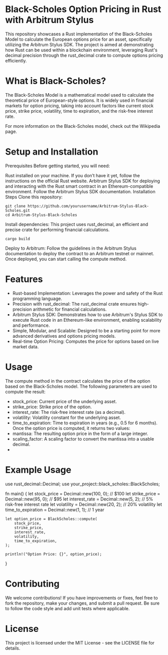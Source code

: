 # Black-Scholes Option Pricing in Rust with Arbitrum Stylus
This repository showcases a Rust implementation of the Black-Scholes Model to calculate the European options price for an asset, specifically utilizing the Arbitrum Stylus SDK. The project is aimed at demonstrating how Rust can be used within a blockchain environment, leveraging Rust's decimal precision through the rust_decimal crate to compute options pricing efficiently.

# What is Black-Scholes?
The Black-Scholes Model is a mathematical model used to calculate the theoretical price of European-style options. It is widely used in financial markets for option pricing, taking into account factors like current stock price, strike price, volatility, time to expiration, and the risk-free interest rate.

For more information on the Black-Scholes model, check out the Wikipedia page.

# Setup and Installation
Prerequisites
Before getting started, you will need:

Rust installed on your machine. If you don’t have it yet, follow the instructions on the official Rust website.
Arbitrum Stylus SDK for deploying and interacting with the Rust smart contract in an Ethereum-compatible environment. Follow the Arbitrum Stylus SDK documentation.
Installation Steps
Clone this repository:
```
git clone https://github.com/yourusername/Arbitrum-Stylus-Black-Scholes.git
cd Arbitrum-Stylus-Black-Scholes
```
Install dependencies: This project uses rust_decimal, an efficient and precise crate for performing financial calculations.
```
cargo build
```
Deploy to Arbitrum: Follow the guidelines in the Arbitrum Stylus documentation to deploy the contract to an Arbitrum testnet or mainnet. Once deployed, you can start calling the compute method.

# Features
 - Rust-based Implementation: Leverages the power and safety of the Rust programming language.
 - Precision with rust_decimal: The rust_decimal crate ensures high-precision arithmetic for financial calculations.
 - Arbitrum Stylus SDK: Demonstrates how to use Arbitrum's Stylus SDK to execute Rust code in an Ethereum-like environment, enabling scalability and performance.
 - Simple, Modular, and Scalable: Designed to be a starting point for more advanced derivatives and options pricing models.
 - Real-time Option Pricing: Computes the price for options based on live market data.

# Usage
The compute method in the contract calculates the price of the option based on the Black-Scholes model. The following parameters are used to compute the result:

 - stock_price: Current price of the underlying asset.
 - strike_price: Strike price of the option.
 - interest_rate: The risk-free interest rate (as a decimal).
 - volatility: Volatility constant for the underlying asset.
 - time_to_expiration: Time to expiration in years (e.g., 0.5 for 6 months).
Once the option price is computed, it returns two values:
 - mantissa: The resulting option price in the form of a large integer.
 - scaling_factor: A scaling factor to convert the mantissa into a usable decimal.
 - 
# Example Usage

use rust_decimal::Decimal;
use your_project::black_scholes::BlackScholes;

fn main() {
    let stock_price = Decimal::new(100, 0);  // $100
    let strike_price = Decimal::new(95, 0);  // $95
    let interest_rate = Decimal::new(5, 2);  // 5% risk-free interest rate
    let volatility = Decimal::new(20, 2);    // 20% volatility
    let time_to_expiration = Decimal::new(1, 1);  // 1 year

    let option_price = BlackScholes::compute(
        stock_price,
        strike_price,
        interest_rate,
        volatility,
        time_to_expiration,
    );

    println!("Option Price: {}", option_price);
}

# Contributing
We welcome contributions! If you have improvements or fixes, feel free to fork the repository, make your changes, and submit a pull request. Be sure to follow the code style and add unit tests where applicable.

# License
This project is licensed under the MIT License - see the LICENSE file for details.
